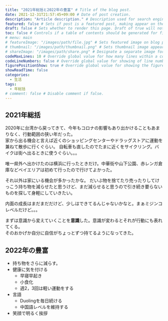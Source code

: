 ```yaml
---
title: "2021年総括と2022年の豊富" # Title of the blog post.
date: 2021-12-31T21:57:45+09:00 # Date of post creation.
description: "Article description." # Description used for search engine.
featured: false # Sets if post is a featured post, making appear on the home page side bar.
draft: false # Sets whether to render this page. Draft of true will not be rendered.
toc: false # Controls if a table of contents should be generated for first-level links automatically.
# menu: main
# featureImage: "/images/path/file.jpg" # Sets featured image on blog post.
# thumbnail: "/images/path/thumbnail.png" # Sets thumbnail image appearing inside card on homepage.
# shareImage: "/images/path/share.png" # Designate a separate image for social media sharing.
codeMaxLines: 10 # Override global value for how many lines within a code block before auto-collapsing.
codeLineNumbers: false # Override global value for showing of line numbers within code block.
figurePositionShow: true # Override global value for showing the figure label.
showReadTime: false
categories:
  - 生活
tags:
  - 年総括
# comment: false # Disable comment if false.
---
```


## 2021年総括

2020年に台湾から戻ってきて、今年もコロナの影響もあり出かけることもあまりなく、行動範囲の狭い年だった。  
家から出る機会と言えば近くのショッピングセンターやドラッグストアに運動を兼ねて散歩に行くぐらい。
自転車も直したのでたまに近くをサイクリング。バイクは街へ出るときに使うぐらい。。。

唯一県外へ出かけたのは横浜に行ったときだけ。中華街や山下公園、赤レンガ倉庫などベイエリアは初めて行ったので行けてよかった。

それ以外は家にいる機会が多かったかな。
だいぶ物を捨てたり売ったりしてけっこう持ち物を減らせたと思うけど、まだ減らせると思うので引き続き要らないものを探して身軽にしていきたい。

内面の成長はまだまだだけど、少しはできてるんじゃないかなと。まぁミジンコレベルだけど。。。

まずは意識から変えていくことを**意識**した。意識が変わるとそれが行動にも表れてくる。  
そのおかげか自分に自信がちょっとずつ持てるようになってきた。

## 2022年の豊富

- 持ち物をさらに減らす。
- 健康に気を付ける
  - 早寝早起き
  - 小食化
  - 週2，3回は軽い運動をする
- 言語
  - Duolingを毎日続ける
  - 中国語レベルを維持する
- 笑顔で明るく挨拶